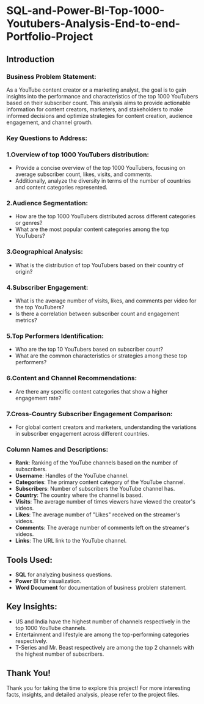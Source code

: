 # SQL-and-Power-BI-Top-1000-Youtubers-Analysis-End-to-end-Portfolio-Project
## Introduction
### Business Problem Statement:
As a YouTube content creator or a marketing analyst, the goal is to gain insights into the performance and characteristics of the top 1000 YouTubers based on their subscriber count. This analysis aims to provide actionable information for content creators, marketers, and stakeholders to make informed decisions and optimize strategies for content creation, audience engagement, and channel growth.

### Key Questions to Address:

### 1.Overview of top 1000 YouTubers distribution:
* Provide a concise overview of the top 1000 YouTubers, focusing on average subscriber count, likes, visits, and comments. 
* Additionally, analyze the diversity in terms of the number of countries and content categories represented.

### 2.Audience Segmentation:
* How are the top 1000 YouTubers distributed across different categories or genres?
* What are the most popular content categories among the top YouTubers?

### 3.Geographical Analysis:
* What is the distribution of top YouTubers based on their country of origin?

### 4.Subscriber Engagement:
* What is the average number of visits, likes, and comments per video for the top YouTubers?
* Is there a correlation between subscriber count and engagement metrics?

### 5.Top Performers Identification:
* Who are the top 10 YouTubers based on subscriber count?
* What are the common characteristics or strategies among these top performers?

### 6.Content and Channel Recommendations:
* Are there any specific content categories that show a higher engagement rate?

### 7.Cross-Country Subscriber Engagement Comparison:
* For global content creators and marketers, understanding the variations in subscriber engagement across different countries.

### Column Names and Descriptions:
* **Rank**: Ranking of the YouTube channels based on the number of subscribers.
* **Username**: Handles of the YouTube channel.
* **Categories**: The primary content category of the YouTube channel.
* **Subscribers**: Number of subscribers the YouTube channel has.
* **Country**: The country where the channel is based.
* **Visits**: The average number of times viewers have viewed the creator's videos.
* **Likes**: The average number of "Likes" received on the streamer's videos.
* **Comments**: The average number of comments left on the streamer's videos.
* **Links**: The URL link to the YouTube channel.

## Tools Used:
* **SQL** for analyzing business questions.
* **Power** BI for visualization.
* **Word Document** for documentation of business problem statement.

## Key Insights:
* US and India have the highest number of channels respectively in the top 1000 YouTube channels.
* Entertainment and lifestyle are among the top-performing categories respectively.
* T-Series and Mr. Beast respectively are among the top 2 channels with the highest number of subscribers.

## Thank You!
Thank you for taking the time to explore this project! For more interesting facts, insights, and detailed analysis, please refer to the project files.
